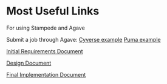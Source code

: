 # Most Useful Links
For using Stampede and Agave

Submit a job through Agave:
[Cyverse example](https://github.com/iPlantCollaborativeOpenSource/cyverse-sdk/blob/master/docs/iplant-first-app-job.md)
[Puma example](https://github.com/ksierrac/Puma/blob/master/test-job.json)

[Initial Requirements Document](../master/RequirementsFinal.docx)

[Design Document](../master/DesignDocument.docx)

[Final Implementation Document](../master/FinalImplementation.docx)
